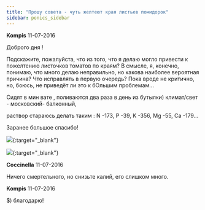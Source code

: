 ```yaml
---
title: "Прошу совета - чуть желтеют края листьев помидорок"
sidebar: ponics_sidebar
---
```


**Kompis** 11-07-2016

Доброго дня ! 

Подскажите, пожалуйста, что из того, что я делаю могло привести к пожелтению листочков томатов по краям? В смысле, я, конечно, понимаю, что много делаю неправильно, но какова наиболее вероятная причина? Что исправлять в первую очередь? Пока вроде не критично, но, боюсь, не приведёт ли это к бОльшим проблемам...

Сидят в мин вате , поливаются два раза в день из бутылки) климат/свет - московский- балконный, 

раствор стараюсь делать таким : N -173, P -39, K -356, Mg -55, Ca -179... 

Заранее большое спасибо!

[![](/imagehost2/thumbs/imagejuyu.jpg)](https://t.me/ponics_ru_files/17741){:target="_blank"}

[![](/imagehost2/thumbs/imagejhih.jpg)](https://t.me/ponics_ru_files/17742){:target="_blank"}


**Coccinella** 11-07-2016

Ничего смертельного, но снизьте калий, его слишком много.


**Kompis** 11-07-2016

 $) благодарю! 


